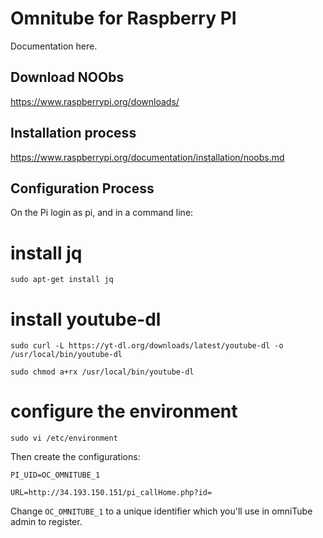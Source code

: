 
# Omnitube for Raspberry PI


Documentation here.

## 

## Download NOObs
https://www.raspberrypi.org/downloads/

## Installation process

https://www.raspberrypi.org/documentation/installation/noobs.md

## Configuration Process
On the Pi login as pi, and in a command line:

# install jq
`sudo apt-get install jq`

# install youtube-dl
`sudo curl -L https://yt-dl.org/downloads/latest/youtube-dl -o /usr/local/bin/youtube-dl`

`sudo chmod a+rx /usr/local/bin/youtube-dl`



# configure the environment
`sudo vi /etc/environment` 

Then create the configurations:

`PI_UID=OC_OMNITUBE_1`

`URL=http://34.193.150.151/pi_callHome.php?id=`

Change `OC_OMNITUBE_1` to a unique identifier which you'll use in omniTube admin to register.







